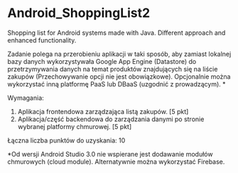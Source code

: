 # Android_ShoppingList2
Shopping list for Android systems made with Java. Different approach and enhanced functionality.

Zadanie polega na przerobieniu aplikacji w taki sposób, aby zamiast lokalnej bazy danych wykorzystywała Google App Engine (Datastore) do przetrzymywania danych na temat produktów znajdujących się na liście zakupów (Przechowywanie opcji nie jest obowiązkowe). Opcjonalnie można wykorzystać inną platformę PaaS lub DBaaS (uzgodnić z prowadzącym). *

Wymagania:

1) Aplikacja frontendowa zarządzająca listą zakupów. [5 pkt]
2) Aplikacja/część backendowa do zarządzania danymi po stronie wybranej platformy chmurowej. [5 pkt]
 
Łączna liczba punktów do uzyskania: 10

*Od wersji Android Studio 3.0 nie wspierane jest dodawanie modułów chmurowych (cloud module). Alternatywnie można wykorzystać Firebase.
